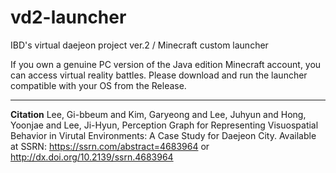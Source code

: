 # vd2-launcher
IBD's virtual daejeon project ver.2 / Minecraft custom launcher

If you own a genuine PC version of the Java edition Minecraft account, you can access virtual reality battles. Please download and run the launcher compatible with your OS from the Release.

------------------------

**Citation**
Lee, Gi-bbeum and Kim, Garyeong and Lee, Juhyun and Hong, Yoonjae and Lee, Ji-Hyun, Perception Graph for Representing Visuospatial Behavior in Virutal Environments: A Case Study for Daejeon City. Available at SSRN: https://ssrn.com/abstract=4683964 or http://dx.doi.org/10.2139/ssrn.4683964
